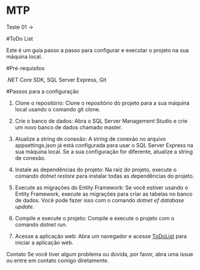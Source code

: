 # MTP

Teste 01 ->

#ToDo List

Este é um guia passo a passo para configurar e executar o projeto na sua máquina local.


#Pré-requisitos

.NET Core SDK, SQL Server Express, Git


#Passos para a configuração

1. Clone o repositório: Clone o repositório do projeto para a sua máquina local usando o comando git clone.

2. Crie o banco de dados: Abra o SQL Server Management Studio e crie um novo banco de dados chamado master.

3. Atualize a string de conexão: A string de conexão no arquivo appsettings.json já está configurada para usar o SQL Server Express na sua máquina local. Se a sua configuração for diferente, atualize a string de conexão.

4. Instale as dependências do projeto: Na raiz do projeto, execute o comando *dotnet restore* para instalar todas as dependências do projeto.

5. Execute as migrações do Entity Framework: Se você estiver usando o Entity Framework, execute as migrações para criar as tabelas no banco de dados. Você pode fazer isso com o comando *dotnet ef database update*.

6. Compile e execute o projeto: Compile e execute o projeto com o comando *dotnet run*.

7. Acesse a aplicação web: Abra um navegador e acesse [ToDoList](http://localhost:5076/index.html) para iniciar a aplicação web.


Contato
Se você tiver algum problema ou dúvida, por favor, abra uma issue ou entre em contato comigo diretamente.